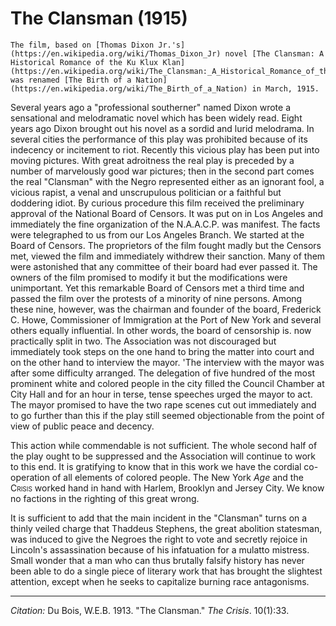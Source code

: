 # The Clansman (1915)

```{margin}
The film, based on [Thomas Dixon Jr.'s](https://en.wikipedia.org/wiki/Thomas_Dixon_Jr) novel [The Clansman: A Historical Romance of the Ku Klux Klan](https://en.wikipedia.org/wiki/The_Clansman:_A_Historical_Romance_of_the_Ku_Klux_Klan) was renamed [The Birth of a Nation](https://en.wikipedia.org/wiki/The_Birth_of_a_Nation) in March, 1915.
```

Several years ago a "professional southerner" named Dixon wrote a sensational and melodramatic novel which has been widely read. Eight years ago Dixon brought out his novel as a sordid and lurid melodrama. In several cities the performance of this play was prohibited because of its indecency or incitement to riot. Recently this vicious play has been put into moving pictures. With great adroitness the real play is preceded by a number of marvelously good war pictures; then in the second part comes the real "Clansman" with the Negro represented either as an ignorant fool, a vicious rapist, a venal and unscrupulous politician or a faithful but doddering idiot. By curious procedure this film received the preliminary approval of the National Board of Censors. It was put on in Los Angeles and immediately the fine organization of the N.A.A.C.P. was manifest. The facts were telegraphed to us from our Los Angeles Branch. We started at the Board of Censors. The proprietors of the film fought madly but the Censors met, viewed the film and immediately withdrew their sanction. Many of them were astonished that any committee of their board had ever passed it. The owners of the film promised to modify it but the modifications were unimportant. Yet this remarkable Board of Censors met a third time and passed the film over the protests of a minority of nine persons. Among these nine, however, was the chairman and founder of the board, Frederick C. Howe, Commissioner of Immigration at the Port of New York and several others equally influential. In other words, the board of censorship is. now practically split in two. The Association was not discouraged but immediately took steps on the one hand to bring the matter into court and on the other hand to interview the mayor. 'The interview with the mayor was after some difficulty arranged. The delegation of five hundred of the most prominent white and colored people in the city filled the Council Chamber at City Hall and for an hour in terse, tense speeches urged the mayor to act. The mayor promised to have the two rape scenes cut out immediately and to go further than this if the play still seemed objectionable from the point of view of public peace and decency.

This action while commendable is not sufficient. The whole second half of the play ought to be suppressed and the Association will continue to work to this end. It is gratifying to know that in this work we have the cordial co-operation of all elements of colored people. The New York *Age* and the <span style="font-variant:small-caps;">Crisis</span> worked hand in hand with Harlem, Brooklyn and Jersey City. We know no factions in the righting of this great wrong.

 It is sufficient to add that the main incident in the "Clansman" turns on a thinly veiled charge that Thaddeus Stephens, the great abolition statesman, was induced to give the Negroes the right to vote and secretly rejoice in Lincoln's assassination because of his infatuation for a mulatto mistress. Small wonder that a man who can thus brutally falsify history has never been able to do a single piece of literary work that has brought the slightest attention, except when he seeks to capitalize burning race antagonisms.


 ______________
 *Citation:* Du Bois, W.E.B. 1913. "The Clansman." *The Crisis*. 10(1):33.
